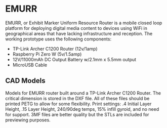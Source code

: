 # EMURR
EMURR, or Exhibit Marker Uniform Resource Router is a mobile closed loop platform for deploying digital media content to devices using WiFi in geographical areas that have lacking infrastructure and reception. The working prototype uses the following components:
- TP-Link Archer C1200 Router (12v/1amp)
- Raspberry Pi Zero W (5v/1.5amp)
- 12V/11000mAh DC Output Battery w/2.1mm x 5.5mm output
- MicroUSB Cable


## CAD Models
Models for EMURR router built around a TP-Link Archer C1200 Router. The critical dimension is stored in the DXF file. All of these files should be printed PETG to allow for some flexibility. Print settings: .4 Initial Layer Height, .15 Layer Height, 240/90deg temps, 15% infill gyroid, and no need for support. 3MF files are better quality but the STLs are included for previewing purposes. 
